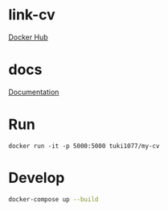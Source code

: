 # link-cv

[Docker Hub](https://hub.docker.com/repository/docker/kontinu/my-bio/general)

# docs

[Documentation](https://docs.docker.com/get-started/)

# Run

`docker run -it -p 5000:5000 tuki1077/my-cv`

# Develop

```bash
docker-compose up --build
```
